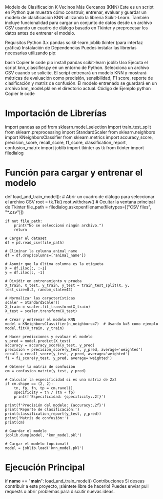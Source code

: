 Modelo de Clasificación K-Vecinos Más Cercanos (KNN)
Este es un script en Python que muestra cómo construir, entrenar, evaluar y guardar un modelo de clasificación KNN utilizando la librería Scikit-Learn. También incluye funcionalidad para cargar un conjunto de datos desde un archivo CSV usando un cuadro de diálogo basado en Tkinter y preprocesar los datos antes de entrenar el modelo.

Requisitos
Python 3.x
pandas
scikit-learn
joblib
tkinter (para interfaz gráfica)
Instalación de Dependencias
Puedes instalar las librerías necesarias utilizando pip:

bash
Copier le code
pip install pandas scikit-learn joblib
Uso
Ejecuta el script knn_classifier.py en un entorno de Python.
Selecciona un archivo CSV cuando se solicite.
El script entrenará un modelo KNN y mostrará métricas de evaluación como precisión, sensibilidad, F1 score, reporte de clasificación y matriz de confusión.
El modelo entrenado se guardará en un archivo knn_model.pkl en el directorio actual.
Código de Ejemplo
python
Copier le code
# Importación de Librerías
import pandas as pd
from sklearn.model_selection import train_test_split
from sklearn.preprocessing import StandardScaler
from sklearn.neighbors import KNeighborsClassifier
from sklearn.metrics import accuracy_score, precision_score, recall_score, f1_score, classification_report, confusion_matrix
import joblib
import tkinter as tk
from tkinter import filedialog

# Función para cargar y entrenar el modelo
def load_and_train_model():
    # Abrir un cuadro de diálogo para seleccionar el archivo CSV
    root = tk.Tk()
    root.withdraw()  # Ocultar la ventana principal de Tkinter
    file_path = filedialog.askopenfilename(filetypes=[("CSV files", "*.csv")])

    if not file_path:
        print("No se seleccionó ningún archivo.")
        return

    # Cargar el dataset
    df = pd.read_csv(file_path)

    # Eliminar la columna animal_name
    df = df.drop(columns=['animal_name'])

    # Asumir que la última columna es la etiqueta
    X = df.iloc[:, :-1]
    y = df.iloc[:, -1]

    # Dividir en entrenamiento y prueba
    X_train, X_test, y_train, y_test = train_test_split(X, y, test_size=0.2, random_state=42)

    # Normalizar las características
    scaler = StandardScaler()
    X_train = scaler.fit_transform(X_train)
    X_test = scaler.transform(X_test)

    # Crear y entrenar el modelo KNN
    model = KNeighborsClassifier(n_neighbors=7)  # Usando k=5 como ejemplo
    model.fit(X_train, y_train)

    # Hacer predicciones y evaluar el modelo
    y_pred = model.predict(X_test)
    accuracy = accuracy_score(y_test, y_pred)
    precision = precision_score(y_test, y_pred, average='weighted')
    recall = recall_score(y_test, y_pred, average='weighted')
    f1 = f1_score(y_test, y_pred, average='weighted')

    # Obtener la matriz de confusión
    cm = confusion_matrix(y_test, y_pred)

    # Calcular la especificidad si es una matriz de 2x2
    if cm.shape == (2, 2):
        tn, fp, fn, tp = cm.ravel()
        specificity = tn / (tn + fp)
        print(f'Especificidad: {specificity:.2f}')

    print(f'Precisión del modelo: {accuracy:.2f}')
    print('Reporte de clasificación:')
    print(classification_report(y_test, y_pred))
    print('Matriz de confusión:')
    print(cm)

    # Guardar el modelo
    joblib.dump(model, 'knn_model.pkl')

    # Cargar el modelo (opcional)
    model = joblib.load('knn_model.pkl')

# Ejecución Principal
if __name__ == "__main__":
    load_and_train_model()
Contribuciones
Si deseas contribuir a este proyecto, ¡siéntete libre de hacerlo! Puedes enviar pull requests o abrir problemas para discutir nuevas ideas.
